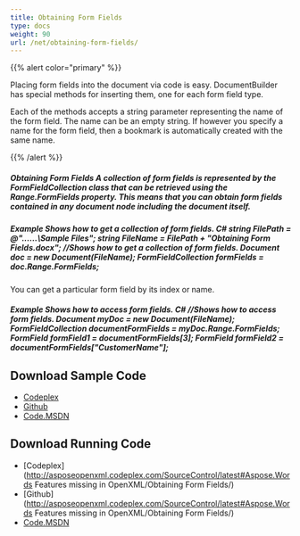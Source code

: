 ```yaml
---
title: Obtaining Form Fields
type: docs
weight: 90
url: /net/obtaining-form-fields/
---
```


{{% alert color="primary" %}} 

Placing form fields into the document via code is easy. DocumentBuilder has special methods for inserting them, one for each form field type.

Each of the methods accepts a string parameter representing the name of the form field. The name can be an empty string. If however you specify a name for the form field, then a bookmark is automatically created with the same name.

{{% /alert %}} 
##### **Obtaining Form Fields A collection of form fields is represented by the FormFieldCollection class that can be retrieved using the Range.FormFields property. This means that you can obtain form fields contained in any document node including the document itself.**
##### **Example Shows how to get a collection of form fields. C# string FilePath = @"..\..\..\Sample Files\"; string FileName = FilePath + "Obtaining Form Fields.docx"; //Shows how to get a collection of form fields. Document doc = new Document(FileName); FormFieldCollection formFields = doc.Range.FormFields;**
You can get a particular form field by its index or name. 
##### **Example Shows how to access form fields. C# //Shows how to access form fields. Document myDoc = new Document(FileName); FormFieldCollection documentFormFields = myDoc.Range.FormFields; FormField formField1 = documentFormFields[3]; FormField formField2 = documentFormFields["CustomerName"];**
## **Download Sample Code**
- [Codeplex](https://asposeopenxml.codeplex.com/releases/view/617779)
- [Github](https://github.com/aspose-words/Aspose.Words-for-.NET/releases/tag/MissingFeaturesofOpenXMLWordsv1.1)
- [Code.MSDN](https://code.msdn.microsoft.com/Missing-Features-in-6a2c882b)
## **Download Running Code**
- [Codeplex](http://asposeopenxml.codeplex.com/SourceControl/latest#Aspose.Words Features missing in OpenXML/Obtaining Form Fields/)
- [Github](http://asposeopenxml.codeplex.com/SourceControl/latest#Aspose.Words Features missing in OpenXML/Obtaining Form Fields/)
- [Code.MSDN](https://code.msdn.microsoft.com/Missing-Features-in-6a2c882b/view/SourceCode#content)
